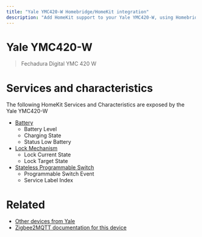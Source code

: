 ```yaml
---
title: "Yale YMC420-W Homebridge/HomeKit integration"
description: "Add HomeKit support to your Yale YMC420-W, using Homebridge, Zigbee2MQTT and homebridge-z2m."
---
```

<!---
This file has been GENERATED using src/docgen/docgen.ts
DO NOT EDIT THIS FILE MANUALLY!
-->
# Yale YMC420-W
> Fechadura Digital YMC 420 W


# Services and characteristics
The following HomeKit Services and Characteristics are exposed by
the Yale YMC420-W

* [Battery](../../battery.md)
  * Battery Level
  * Charging State
  * Status Low Battery
* [Lock Mechanism](../../lock.md)
  * Lock Current State
  * Lock Target State
* [Stateless Programmable Switch](../../action.md)
  * Programmable Switch Event
  * Service Label Index


# Related
* [Other devices from Yale](../index.md#yale)
* [Zigbee2MQTT documentation for this device](https://www.zigbee2mqtt.io/devices/YMC420-W.html)